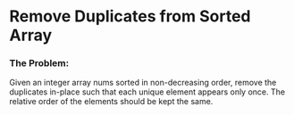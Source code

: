 # Remove Duplicates from Sorted Array

### The Problem:

Given an integer array nums sorted in non-decreasing order, remove the duplicates in-place such that each unique element appears only once. The relative order of the elements should be kept the same.
